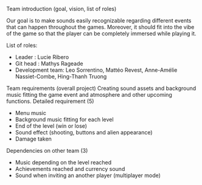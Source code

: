 Team introduction (goal, vision, list of roles)

Our goal is to make sounds easily recognizable regarding different events that can happen throughout the games. Moreover, it should fit into the vibe of the game so that the player can be completely immersed while playing it.

List of roles:

- Leader : Lucie Ribero
- Git head : Mathys Rageade
- Development team: Leo Sorrentino, Mattéo Revest, Anne-Amélie Nassiet-Combe, Hing-Thanh Truong

Team requirements (overall project)
Creating sound assets and background music fitting the game event and atmosphere and other upcoming functions.
Detailed requirement (5)
- Menu music
- Background music fitting for each level
- End of the level (win or lose)
- Sound effect (shooting, buttons and alien appearance)
- Damage taken

Dependencies on other team (3)
- Music depending on the level reached
- Achievements reached and currency sound
- Sound when inviting an another player (multiplayer mode) 
